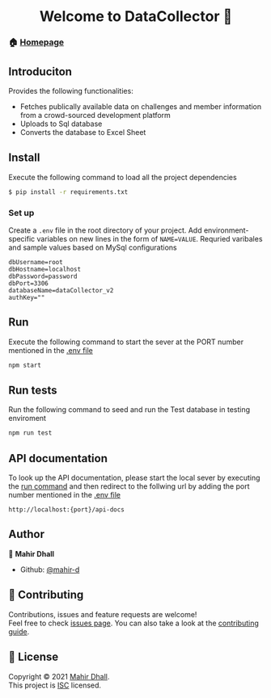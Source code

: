 <h1 align="center">Welcome to DataCollector 👋</h1>

### 🏠 [Homepage](https://github.com/mahir-d/DataCollector#README.md)

## Introduciton
Provides the following functionalities:
 * Fetches publically available data on challenges and member information from a crowd-sourced development platform
 * Uploads to Sql database
 * Converts the database to Excel Sheet


## Install
Execute the following command to load all the project dependencies
```sh
$ pip install -r requirements.txt
```

### Set up
Create a `.env` file in the root directory of your project. Add
environment-specific variables on new lines in the form of `NAME=VALUE`.
Requried varibales and sample values based on MySql configurations

```dosini
dbUsername=root
dbHostname=localhost
dbPassword=password
dbPort=3306
databaseName=dataCollector_v2
authKey=""
```


## Run

Execute the following command to start the sever at the PORT number mentioned
in the [.env file](#set-up)
``` sh
npm start
```

## Run tests
Run the following command to seed and run the Test database in testing enviroment
```sh
npm run test
```

## API documentation
To look up the API documentation, please start the local sever by executing the [run command](#run)
and then redirect to the follwing url by adding the port number mentioned in the [.env file](#set-up)
``` url
http://localhost:{port}/api-docs
```

## Author

👤 **Mahir Dhall**

* Github: [@mahir-d](https://github.com/mahir-d)

## 🤝 Contributing

Contributions, issues and feature requests are welcome!<br />Feel free to check [issues page](https://github.com/mahir-d/smart-construction-dashboard/issues). You can also take a look at the [contributing guide](https://github.com/mahir-d/smart-construction-dashboard/blob/master/CONTRIBUTING.md).

## 📝 License

Copyright © 2021 [Mahir Dhall](https://github.com/mahir-d).<br />
This project is [ISC](https://github.com/mahir-d/smart-construction-dashboard/blob/master/LICENSE) licensed.

